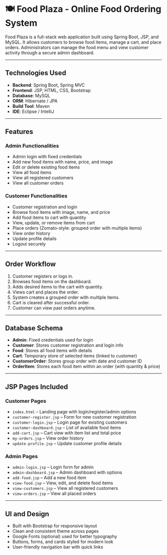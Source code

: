 # 🍽️ Food Plaza - Online Food Ordering System

Food Plaza is a full-stack web application built using Spring Boot, JSP, and MySQL. It allows customers to browse food items, manage a cart, and place orders. Administrators can manage the food menu and view customer activity through a secure admin dashboard.

---

## Technologies Used

- **Backend**: Spring Boot, Spring MVC
- **Frontend**: JSP, HTML, CSS, Bootstrap
- **Database**: MySQL
- **ORM**: Hibernate / JPA
- **Build Tool**: Maven
- **IDE**: Eclipse / IntelliJ

---

## Features

### Admin Functionalities

- Admin login with fixed credentials
- Add new food items with name, price, and image
- Edit or delete existing food items
- View all food items
- View all registered customers
- View all customer orders

### Customer Functionalities

- Customer registration and login
- Browse food items with image, name, and price
- Add food items to cart with quantity
- View, update, or remove items from cart
- Place orders (Zomato-style: grouped order with multiple items)
- View order history
- Update profile details
- Logout securely

---

## Order Workflow

1. Customer registers or logs in.
2. Browses food items on the dashboard.
3. Adds desired items to the cart with quantity.
4. Views cart and places the order.
5. System creates a grouped order with multiple items.
6. Cart is cleared after successful order.
7. Customer can view past orders anytime.

---

## Database Schema

- **Admin**: Fixed credentials used for login
- **Customer**: Stores customer registration and login info
- **Food**: Stores all food items with details
- **Cart**: Temporary store of selected items (linked to customer)
- **CustomerOrder**: Stores group order with date and customer ID
- **OrderItem**: Stores each food item within an order (with quantity & price)

---

## JSP Pages Included

### Customer Pages

- `index.html` – Landing page with login/register/admin options
- `customer-register.jsp` – Form for new customer registration
- `customer-login.jsp` – Login page for existing customers
- `customer-dashboard.jsp` – List of available food items
- `add-cart.jsp` – Cart view with item list and total price
- `my-orders.jsp` – View order history
- `update-profile.jsp` – Update customer profile details

### Admin Pages

- `admin-login.jsp` – Login form for admin
- `admin-dashboard.jsp` – Admin dashboard with options
- `add-food.jsp` – Add a new food item
- `view-food.jsp` – View, edit, and delete food items
- `view-customers.jsp` – View all registered customers
- `view-orders.jsp` – View all placed orders

---

## UI and Design

- Built with Bootstrap for responsive layout
- Clean and consistent theme across pages
- Google Fonts (optional) used for better typography
- Buttons, forms, and cards styled for modern look
- User-friendly navigation bar with quick links


